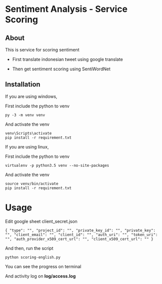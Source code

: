 # Sentiment Analysis - Service Scoring

## About

This is service for scoring sentiment

- First translate indonesian tweet using google translate

- Then get sentiment scoring using SentiWordNet

  

## Installation

If you are using windows,

First include the python to venv

```
py -3 -m venv venv
```

And activate the venv

```
venv\Scripts\activate
pip install -r requirement.txt
```

If you are using linux,

First include the python to venv

```
virtualenv -p python3.5 venv --no-site-packages
```

And activate the venv

```
source venv/bin/activate
pip install -r requirement.txt
```



# Usage

Edit google sheet client_secret.json

`{
  "type": "",
  "project_id": "",
  "private_key_id": "",
  "private_key": "",
  "client_email": "",
  "client_id": "",
  "auth_uri": "",
  "token_uri": "",
  "auth_provider_x509_cert_url": "",
  "client_x509_cert_url": ""
}`

And then, run the script

```
python scoring-english.py
```



You can see the progress on terminal

And activity log on **log/access.log**
